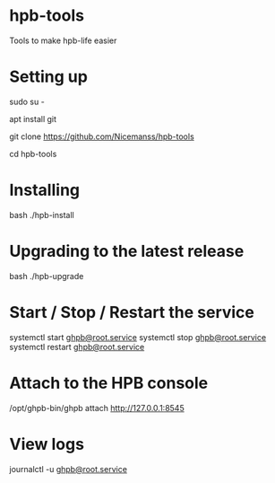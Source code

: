 # hpb-tools
Tools to make hpb-life easier

# Setting up

sudo su -

apt install git

git clone https://github.com/Nicemanss/hpb-tools

cd hpb-tools


# Installing

bash ./hpb-install


# Upgrading to the latest release

bash ./hpb-upgrade

# Start / Stop / Restart the service
systemctl start ghpb@root.service
systemctl stop ghpb@root.service
systemctl restart ghpb@root.service

# Attach to the HPB console
/opt/ghpb-bin/ghpb attach http://127.0.0.1:8545


# View logs
journalctl -u ghpb@root.service
